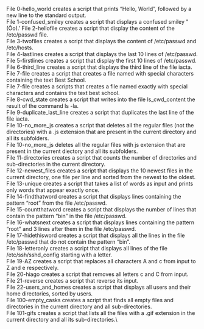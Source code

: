 File 0-hello_world creates a script that prints “Hello, World”, followed by a new line to the standard output.\
File 1-confused_smiley creates a script that displays a confused smiley "(Ôo).'
File 2-hellofile creates a script that display the content of the /etc/passwd file.\
File 3-twofiles creates a script that displays the content of /etc/passwd and /etc/hosts.\
File 4-lastlines creates a script that displays the last 10 lines of /etc/passwd.\
File 5-firstlines creates a script that display the first 10 lines of /etc/passwd.\
File 6-third_line creates a script that displays the third line of the file iacta.\
File 7-file creates a script that creates a file named with special characters containing the text Best School.\
File 7-file creates a scripts that creates a file named exactly with special characters and contains the text best school.\
File 8-cwd_state creates a script that writes into the file ls_cwd_content the result of the command ls -la.\
File 9-duplicate_last_line creates a script that duplicates the last line of the file iacta.\
File 10-no_more_js creates a script that deletes all the regular files (not the directories) with a .js extension that are present in the current directory and all its subfolders.\
File 10-no_more_js deletes all the regular files with js extension that are present in the current diectory and all its subfolders.\
File 11-directories creates a script that counts the number of directories and sub-directories in the current directory.\
File 12-newest_files creates a script that displays the 10 newest files in the current directory, one file per line and sorted from the newest to the oldest.\
File 13-unique creates a script that takes a list of words as input and prints only words that appear exactly once.\
File 14-findthatword creates a script that displays lines containing the pattern “root” from the file /etc/passwd.\
File 15-countthatword creates a script that displays the number of lines that contain the pattern “bin” in the file /etc/passwd.\
File 16-whatsnext creates a script that displays lines containing the pattern “root” and 3 lines after them in the file /etc/passwd.\
File 17-hidethisword creates a script that displays all the lines in the file /etc/passwd that do not contain the pattern “bin”.\
File 18-letteronly creates a script that displays all lines of the file /etc/ssh/sshd_config starting with a letter.\
File 19-AZ creates a script that replaces all characters A and c from input to Z and e respectively.\
File 20-hiago creates a script that removes all letters c and C from input.\
File 21-reverse creates a script that reverse its input.\
File 22-users_and_homes creates a script that displays all users and their home directories, sorted by users.\
File 100-empty_casks creates a script that finds all empty files and directories in the current directory and all sub-directories.\
File 101-gifs creates a script that  lists all the files with a .gif extension in the current directory and all its sub-directories.\
